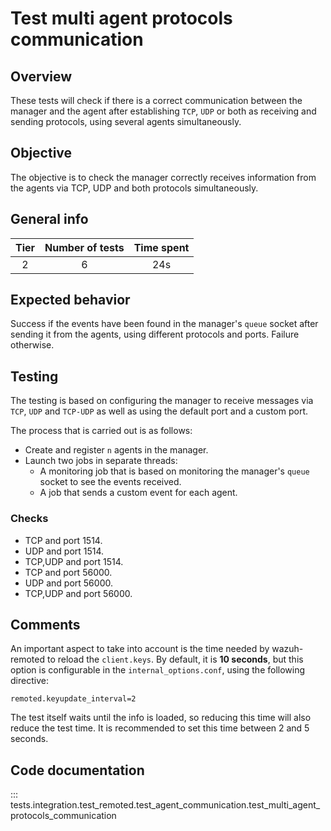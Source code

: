 # Test multi agent protocols communication

## Overview

These tests will check if there is a correct communication between the manager and the agent after establishing `TCP`,
`UDP` or both as receiving and sending protocols, using several agents simultaneously.

## Objective

The objective is to check the manager correctly receives information from the agents via TCP, UDP and both
protocols simultaneously.

## General info

|Tier | Number of tests | Time spent |
|:--:|:--:|:--:|
| 2 | 6 | 24s |

## Expected behavior
Success if the events have been found in the manager's `queue` socket after sending it from the agents, using different
protocols and ports. Failure otherwise.

## Testing

The testing is based on configuring the manager to receive messages via `TCP`, `UDP` and `TCP-UDP` as well
as using the default port and a custom port.

The process that is carried out is as follows:

- Create and register `n` agents in the manager.
- Launch two jobs in separate threads:
   - A monitoring job that is based on monitoring the manager's  `queue` socket to see the events received.
   - A job that sends a custom event for each agent.

### Checks

- TCP and port 1514.
- UDP and port 1514.
- TCP,UDP and port 1514.
- TCP and port 56000.
- UDP and port 56000.
- TCP,UDP and port 56000.

## Comments

An important aspect to take into account is the time needed by wazuh-remoted to reload the `client.keys`.
By default, it is **10 seconds**, but this option is configurable in the `internal_options.conf`, using the
following directive:

```
remoted.keyupdate_interval=2
```

The test itself waits until the info is loaded, so reducing this time will also reduce the test time.
It is recommended to set this time between 2 and 5 seconds.

## Code documentation
::: tests.integration.test_remoted.test_agent_communication.test_multi_agent_protocols_communication
